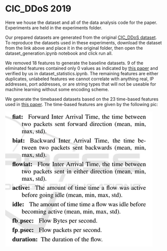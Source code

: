 # CIC_DDoS 2019


Here we house the dataset and all of the data analysis code for the paper. Experiments are held in the experiments folder. 

Our prepared datasets are generated from the original [CIC_DDoS dataset](https://www.unb.ca/cic/datasets/ddos-2019.html). To reproduce the datasets used in these experiments, download the dataset from the link above and place it in the original folder, then open the dataset_generation.ipynb notebook and click run all.

We removed 18 features to generate the baseline datasets. 9 of the eliminated features contained only 0 values as indicated by [this paper](https://www.researchgate.net/publication/346512047_Tensor_based_framework_for_Distributed_Denial_of_Service_attack_detection) and verified by us in dataset_statistics.ipynb. The remaining features are either duplicates, unlabeled features we cannot correlate with anything real, IP addresses, port addresses, or are string types that will not be useable for machine learning without some encoding scheme.

We generate the timebased datasets based on the 23 time-based features used in [this paper](https://www.researchgate.net/publication/314521450_Characterization_of_Tor_Traffic_using_Time_based_Features). The time-based features are given by the following pic:

![Time-based Features used in the paper above](./assets/CIC_feature_descriptions.png)

